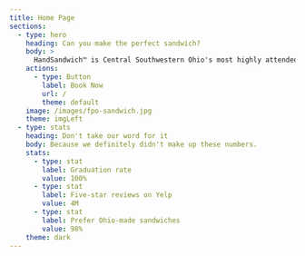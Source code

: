```yaml
---
title: Home Page
sections:
  - type: hero
    heading: Can you make the perfect sandwich?
    body: >
      HandSandwich™️ is Central Southwestern Ohio's most highly attended sandwich-making class. Don't delay your ability to craft the perfect sandwich.
    actions:
      - type: Button
        label: Book Now
        url: /
        theme: default
    image: /images/fpo-sandwich.jpg
    theme: imgLeft
  - type: stats
    heading: Don't take our word for it
    body: Because we definitely didn't make up these numbers.
    stats:
      - type: stat
        label: Graduation rate
        value: 100%
      - type: stat
        label: Five-star reviews on Yelp
        value: 4M
      - type: stat
        label: Prefer Ohio-made sandwiches
        value: 98%
    theme: dark
---
```

